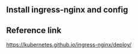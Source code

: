 ## Install ingress-nginx and config
## Reference link
https://kubernetes.github.io/ingress-nginx/deploy/